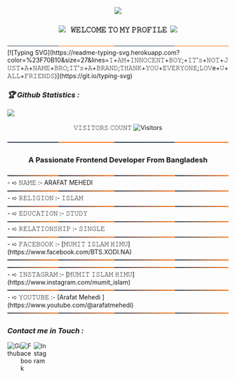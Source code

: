  <!-- Github README -->
<p align="center"><img src="https://img.shields.io/badge/I Am %20BANGLADESHI- NOOB PROGRAMMER-green?colorA=%23ff0000&colorB=%23017e40&style=flat-square">
</i></b></h3>
<h3 align="center">
  <img src="https://emoji.discord.st/emojis/768b108d-274f-4f44-a634-8477b16efce7.gif" width="25">
  &nbsp; 𝚆𝙴𝙻𝙲𝙾𝙼𝙴 𝚃𝙾 𝙼𝚈 𝙿𝚁𝙾𝙵𝙸𝙻𝙴&nbsp;
  <img src="https://emoji.discord.st/emojis/768b108d-274f-4f44-a634-8477b16efce7.gif" width="25">
</h3>
<img align="center" alt="line" src="https://github.com/DalpatRathore/dalpatrathore/blob/main/assets/images/line-1.svg">
[![Typing SVG](https://readme-typing-svg.herokuapp.com?color=%23F70B10&size=27&lines=𝙸+𝙰𝙼+𝙸𝙽𝙽𝙾𝙲𝙴𝙽𝚃+𝙱𝙾𝚈;+𝙸𝚃'𝚜+𝙽𝙾𝚃+𝙹𝚄𝚂𝚃+𝙰+𝙽𝙰𝙼𝙴+𝙱𝚁𝙾;𝙸𝚃'𝚜+𝙰+𝙱𝚁𝙰𝙽𝙳;𝚃𝙷𝙰𝙽𝙺+𝚈𝙾𝚄+𝙴𝚅𝙴𝚁𝚈𝙾𝙽𝙴;𝙻𝙾𝚅e+𝚄+𝙰𝙻𝙻+𝙵𝚁𝙸𝙴𝙽𝙳𝚂)](https://git.io/typing-svg)
<h3><b><i>🏆 Github Statistics :</i></b></h3>
<a href="https://github.com/RED-MAX-1X"><img width=550 src="https://github-profile-trophy.vercel.app/?username=MUMIT-404-CYBER&theme=dracula&no-frame=true&title=Followers,Stars,Commit,Repository,Issues"/></a>
</p>
<p align="center"> 
 𝚅𝙸𝚂𝙸𝚃𝙾𝚁𝚂 𝙲𝙾𝚄𝙽𝚃
 <img src="https://profile-counter.glitch.me/RED-MAX-1X/count.svg" alt="Visitors">
</p>
<img align="center" alt="line" src="https://github.com/DalpatRathore/dalpatrathore/blob/main/assets/images/line-1.svg">
<h3 align="center">A Passionate Frontend Developer From Bangladesh</h3>
<img align="center" alt="line" src="https://github.com/DalpatRathore/dalpatrathore/blob/main/assets/images/line-2.svg">
- ➪ 𝙽𝙰𝙼𝙴 :- ARAFAT MEHEDI 
<img align="center" alt="line" src="https://github.com/DalpatRathore/dalpatrathore/blob/main/assets/images/line-2.svg">
- ➪ 𝚁𝙴𝙻𝙸𝙶𝙸𝙾𝙽 :- 𝙸𝚂𝙻𝙰𝙼
<img align="center" alt="line" src="https://github.com/DalpatRathore/dalpatrathore/blob/main/assets/images/line-2.svg">
- ➪ 𝙴𝙳𝚄𝙲𝙰𝚃𝙸𝙾𝙽 :- 𝚂𝚃𝚄𝙳𝚈
<img align="center" alt="line" src="https://github.com/DalpatRathore/dalpatrathore/blob/main/assets/images/line-2.svg">
- ➪ 𝚁𝙴𝙻𝙰𝚃𝙸𝙾𝙽𝚂𝙷𝙸𝙿 :- 𝚂𝙸𝙽𝙶𝙻𝙴
<img align="center" alt="line" src="https://github.com/DalpatRathore/dalpatrathore/blob/main/assets/images/line-2.svg">
- ➪ 𝙵𝙰𝙲𝙴𝙱𝙾𝙾𝙺 :- [𝙼𝚄𝙼𝙸𝚃 𝙸𝚂𝙻𝙰𝙼 𝙷𝙸𝙼𝚄](https://www.facebook.com/BTS.XODI.NA)
<img align="center" alt="line" src="https://github.com/DalpatRathore/dalpatrathore/blob/main/assets/images/line-2.svg">
<img align="center" alt="line" src="https://github.com/DalpatRathore/dalpatrathore/blob/main/assets/images/line-2.svg">
- ➪ 𝙸𝙽𝚂𝚃𝙰𝙶𝚁𝙰𝙼 :- [𝙼𝚄𝙼𝙸𝚃 𝙸𝚂𝙻𝙰𝙼 𝙷𝙸𝙼𝚄](https://www.instagram.com/mumit_islam)
<img align="center" alt="line" src="https://github.com/DalpatRathore/dalpatrathore/blob/main/assets/images/line-2.svg">
- ➪ 𝚈𝙾𝚄𝚃𝚄𝙱𝙴 :- [Arafat Mehedi ](https://www.youtube.com/@arafatmehedi)
<img align="center" alt="line" src="https://github.com/DalpatRathore/dalpatrathore/blob/main/assets/images/line-2.svg">
<h3><b><i> Contact me in Touch :</i></b></h3>
<a href="https://github.com/RED-MAX-1X"><img align="left" title="Github" alt="Github" width="30px" src="https://cdn.jsdelivr.net/npm/simple-icons@3.0.1/icons/github.svg" /></a>
<a href="https://fb.com/BTS.XODI.NA"><img align="left" title="Facebook" alt="Facebook" width="30px" src="https://raw.githubusercontent.com/rahuldkjain/github-profile-readme-generator/master/src/images/icons/Social/facebook.svg" /></a>
<a href="https://www.instagram.com/mumit_islam"><img align="left" title="Instagram" alt="Instagram" width="30px" src="https://raw.githubusercontent.com/rahuldkjain/github-profile-readme-generator/master/src/images/icons/Social/instagram.svg" /></a>


